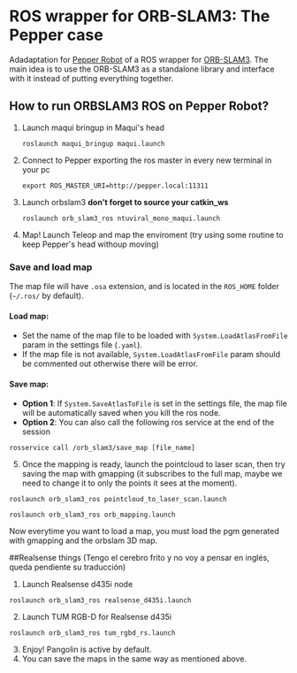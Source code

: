 # ROS wrapper for ORB-SLAM3: The Pepper case

Adadaptation for [Pepper Robot](https://github.com/uchile-robotics/maqui_bringup) of a ROS wrapper for [ORB-SLAM3](https://github.com/UZ-SLAMLab/ORB_SLAM3). The main idea is to use the ORB-SLAM3 as a standalone library and interface with it instead of putting everything together. 

##  How to run ORBSLAM3 ROS on Pepper Robot?
 1. Launch maqui bringup in Maqui's head

    ```
    roslaunch maqui_bringup maqui.launch
    ```

2. Connect to Pepper exporting the ros master in every new terminal in your pc
    
    ```
    export ROS_MASTER_URI=http://pepper.local:11311
    ```

3. Launch orbslam3 **don't forget to source your catkin_ws**

    ```
    roslaunch orb_slam3_ros ntuviral_mono_maqui.launch
    ```

4. Map! Launch Teleop and map the enviroment (try using some routine to keep Pepper's head withoup moving)


### Save and load map 

The map file will have `.osa` extension, and is located in the `ROS_HOME` folder (`~/.ros/` by default).
#### Load map:
- Set the name of the map file to be loaded with `System.LoadAtlasFromFile` param in the settings file (`.yaml`).
- If the map file is not available, `System.LoadAtlasFromFile` param should be commented out otherwise there will be error.
#### Save map:
- **Option 1**: If `System.SaveAtlasToFile` is set in the settings file, the map file will be automatically saved when you kill the ros node.
- **Option 2**: You can also call the following ros service at the end of the session
```
rosservice call /orb_slam3/save_map [file_name]
```

5. Once the mapping is ready, launch the pointcloud to laser scan, then try saving the map with gmapping (it subscribes to the full map, maybe we need to change it to only the points it sees at the moment).

```
roslaunch orb_slam3_ros pointcloud_to_laser_scan.launch
```

```
roslaunch orb_slam3_ros orb_mapping.launch
```

 Now everytime you want to load a map, you must load the pgm generated with gmapping and the orbslam 3D map.


 ##Realsense things
 (Tengo el cerebro frito y no voy a pensar en inglés, queda pendiente su traducción)

 1. Launch Realsense d435i node
```
roslaunch orb_slam3_ros realsense_d435i.launch
```
 2. Launch TUM RGB-D for Realsense d435i
```
roslaunch orb_slam3_ros tum_rgbd_rs.launch
```
 3. Enjoy! Pangolin is active by default.
 4. You can save the maps in the same way as mentioned above.
 
